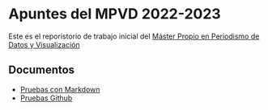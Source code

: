 # Apuntes del MPVD 2022-2023
Este es el reporistorio de trabajo inicial del [Máster Propio en Periodismo de Datos y Visualización](https://mpvd.es/)
## Documentos
- [Pruebas con Markdown](pruebas-markdown.md)
- [Pruebas Github](pruebas-github.md)
